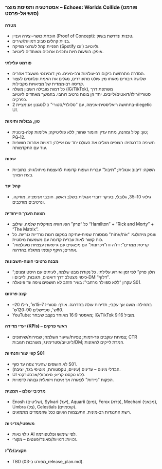 ### אסטרטגיה ותפיסת מוצר – Echoes: Worlds Collide (פורמט סושיאל‑פרסט)

#### מטרה

- הוכחת כושר–יצירה ועניין (Proof of Concept): טכנית ונדרשת בשוק.
- בניית קהלים סביב דמויות/שירים.
- הפניית קהל לערוצי מוזיקה (Spotify וכו’) וליוטיוב.
- אופק: הופעות חיות ותכנים ארוכים מאוחדים ליוטיוב.

#### פורמט עלילתי

- הסדרה מתרחשת ביקום רב‑עולמות ורב‑מינים. מין דומיננטי משעבד אחרים.
- שלושה גיבורים מאותו מין שולט מתעוררים, מגלים את האמת ונלחמים לעצור קריסה רב‑ממדית של מציאויות מקבילות.
- כל דמות מובילה חשבון משלה (IG/TikTok), משתפת דרך סטוריז/רילז/דואטים/לייבים. יחד הן בונות נרטיב רוחבי. בהמשך מאחדים ליוטיוב כפרקים.
- סגנון: אנימציית 2D בתחושה ריאליסטית‑אנימה, עם “סלולרי/סטורי” כ‑diegetic UI.

#### טון, גבולות ותימות

- טון: קליל ומהנה, מתח עדין והומור שחור; ללא פוליטיקה; אלימות קלה‑בינונית; PG‑12.
- חשיפה הדרגתית: הצופים מגלים את העולם יחד עם איילה; דמויות אחרות חושפות עוד עם התקדמותה.

#### שפות

- השקה: דיבוב אנגלית; “תיבול” עברית ושפות קדומות להעצמת מיתולוגיה; כתוביות בעת הצורך.

#### קהל יעד

- גילאי 10–35, גלובלי, בעיקר דוברי אנגלית בשלב ראשון. חובבי אנימציה, מוזיקה, ונרטיבים מורכבים.

#### הצעת הערך הייחודית

- כל “פרק” הוא חוויה מוזיקלית שלמה. שילוב “Hamilton” + “Rick and Morty” + “The Matrix”.
- עומק מיתולוגי: “אֹת/אֹתוֹת” ממסורת שמית‑עתיקה במקום רונות נורדיות גנריות. כל כוח קשור לאות עברית קדומה עם משמעות מיסטית.
- “קריסת ממדים”: דז’ה‑וו ו”זיכרונות” הם מפגשים עם גרסאות עצמיות מעולמות אחרים; היקף קוסמי מתגלה בהדרגה.

#### מבנה נרטיבי חוצה‑חשבונות

- “חלון פרק” לפי זמן ואירוע עלילתי. כל נקודת מבט שלמה, לעיתים עם היסט זמנים; כיסוי מצטלב דרך דואטים, תגובות, לייבים ו‑DM “דלוף”.
- עקרון “ללא ספוילר מרחבי”: בעיר הזהב לא חושפים ציפה עד פינאלה S01.

#### קצב פרסום

- בתחילה: מועט אך עקבי; תדירות עולה בהדרגה. אורך: סטוריז 7–15ש׳, רילז 20–60ש׳, ספיישלים 90–120ש׳.
- YouTube: מאסטר 16:9 מאוחד בקצב שיבחר; IG/TikTok 9:16 מוביל.

#### יעדי מדידה (KPIs) – ראשי פרקים

- צמיחת עוקבים פר‑דמות; צפיות/שיעור השלמה; שמירות/שיתופים; CTR ליוטיוב/סטרימינג; מעורבות תגובות/DM; המרת לייקים להאזנות.

#### קווי יצור והנחיות S01

- לא חושפים שהעיר צפה עד סוף S01.
- הבדלי מינים – עדינים (עיניים, טקסטורות, מוטיפי בגד, יציבה).
- UI ללא טקסט קריא; סימבולי/אבסטרקטי.
- הפקות “ניידות” לכאורה אך איכות ויזואלית גבוהה לדמויות.

#### מרכיבי עולם – תמצית

- Enosh (שליטים), Sylvari (יער), Aquarii (מים), Ferox (פרא), Mechani (מכאני), Umbra (צל), Celestials (קוסמיים).
- רשת התנגדות רב‑מינית. התעצמות האיום ככל שהממדים מתמזגים.

#### משפטי/מדיניות

- גילוי נאות AI לפי שימוש ופלטפורמה.
- זכויות: דמויות/סאונד/פונטים – מקורי.

#### תקציב/לו”ז

- TBD (מפורט ב‑03_release_plan.md).
